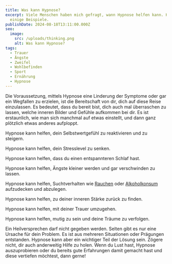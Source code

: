 ```yaml
---
title: Was kann Hypnose?
excerpt: Viele Menschen haben mich gefragt, wann Hypnose helfen kann. Hier
  einige Beispiele.
publishDate: 2024-08-18T13:11:00.000Z
seo:
  image:
    src: /uploads/thinking.png
    alt: Was kann Hypnose?
tags:
  - Trauer
  - Ängste
  - Zweifel
  - Wohlbefinden
  - Sport
  - Ernährung
  - Hypnose
---
```


Die Voraussetzung, mittels Hypnose eine Linderung der Symptome oder gar ein Wegfallen zu erzielen, ist die Bereitschaft von dir, dich auf diese Reise einzulassen. Es bedeutet, dass du bereit bist, dich auch mal überraschen zu lassen, welche inneren Bilder und Gefühle aufkommen bei dir. Es ist erstaunlich, wie man sich manchmal auf etwas einstellt, und dann ganz plötzlich etwas anderes aufploppt.

Hypnose kann helfen, dein Selbstwertgefühl zu reaktivieren und zu steigern.

Hypnose kann helfen, dein Stresslevel zu senken.

Hypnose kann helfen, dass du einen entspannteren Schlaf hast.

Hypnose kann helfen, Ängste kleiner werden und gar verschwinden zu lassen.

Hypnose kann helfen, Suchtverhalten wie [Rauchen](https://bern-hypnose.ch/hypnosetherapie/abhaengigkeit/rauchstopp-mit-hypnose/) oder [Alkoholkonsum](https://bern-hypnose.ch/hypnosetherapie/abhaengigkeit/hypnose-gegen-alkoholsucht/) aufzudecken und abzulegen.

Hypnose kann helfen, zu deiner inneren Stärke zurück zu finden.

Hypnose kann helfen, mit deiner Trauer umzugehen.

Hypnose kann helfen, mutig zu sein und deine Träume zu verfolgen.

Ein Heilversprechen darf nicht gegeben werden. Selten gibt es nur eine Ursache für dein Problem. Es ist aus mehreren Situationen oder Prägungen entstanden. Hypnose kann aber ein wichtiger Teil der Lösung sein. Zögere nicht, dir auch anderweitig Hilfe zu holen. Wenn du Lust hast, Hypnose auszuprobieren oder du bereits gute Erfahrungen damit gemacht hast und diese vertiefen möchtest, dann gerne!
